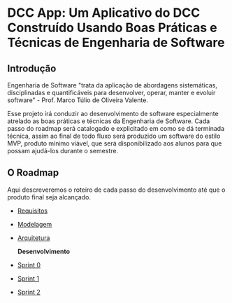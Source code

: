 # DCC App: Um Aplicativo do DCC Construído Usando Boas Práticas e Técnicas de Engenharia de Software


## Introdução

Engenharia de Software "trata da aplicação de abordagens sistemáticas, disciplinadas e quantificáveis para desenvolver, operar, manter e evoluir software" - Prof. Marco Túlio de Oliveira Valente.

Esse projeto irá conduzir ao desenvolvimento de software especialmente atrelado as boas práticas e técnicas da Engenharia de Software. Cada passo do roadmap será catalogado e explicitado em como se dá terminada técnica, assim ao final de todo fluxo será produzido um software do estilo MVP, produto mínimo viável, que será disponibilizado aos alunos para que possam ajudá-los durante o semestre.
## O Roadmap

Aqui descreveremos o roteiro de cada passo do desenvolvimento até que o produto final seja alcançado.

* [Requisitos](docs/requisitos.md)
* [Modelagem](docs/modelagem.md)
* [Arquitetura](docs/arquitetura.md)

    **Desenvolvimento**

* [Sprint 0](docs/sprint_0.md)
* [Sprint 1](docs/sprint_1.md)
* [Sprint 2](docs/sprint_2.md)
